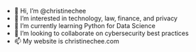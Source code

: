- 👋 Hi, I’m @christinechee
- 👀 I’m interested in technology, law, finance, and privacy
- 🌱 I’m currently learning Python for Data Science
- 💞️ I’m looking to collaborate on cybersecurity best practices
- 📫 My website is christinechee.com

<!---
christinechee/christinechee is a ✨ special ✨ repository because its `README.md` (this file) appears on your GitHub profile.
You can click the Preview link to take a look at your changes.
--->
